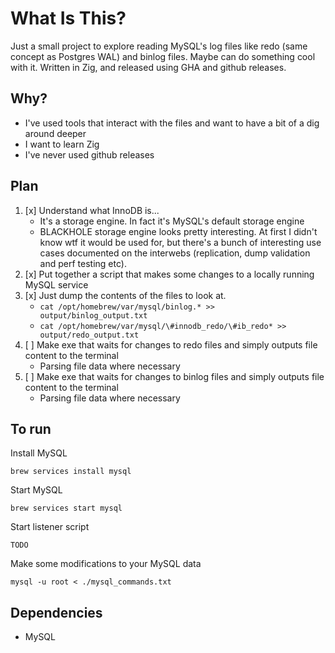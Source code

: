 # What Is This?

Just a small project to explore reading MySQL's log files like redo (same concept as Postgres WAL) and binlog files. 
Maybe can do something cool with it.
Written in Zig, and released using GHA and github releases.

## Why?

- I've used tools that interact with the files and want to have a bit of a dig around deeper
- I want to learn Zig
- I've never used github releases

## Plan

1. [x] Understand what InnoDB is...
    - It's a storage engine. In fact it's MySQL's default storage engine
    - BLACKHOLE storage engine looks pretty interesting. At first I didn't know wtf it would be used for, but there's a bunch
        of interesting use cases documented on the interwebs (replication, dump validation and perf testing etc).
1. [x] Put together a script that makes some changes to a locally running MySQL service
1. [x] Just dump the contents of the files to look at.
    - `cat /opt/homebrew/var/mysql/binlog.* >> output/binlog_output.txt`
    - `cat /opt/homebrew/var/mysql/\#innodb_redo/\#ib_redo* >> output/redo_output.txt`
1. [ ] Make exe that waits for changes to redo files and simply outputs file content to the terminal
    - Parsing file data where necessary
1. [ ] Make exe that waits for changes to binlog files and simply outputs file content to the terminal
    - Parsing file data where necessary

## To run

Install MySQL

    brew services install mysql

Start MySQL

    brew services start mysql

Start listener script
    
    TODO

Make some modifications to your MySQL data

    mysql -u root < ./mysql_commands.txt

## Dependencies

- MySQL
